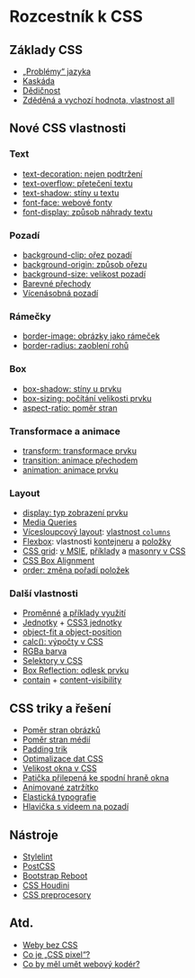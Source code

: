 # Rozcestník k CSS

## Základy CSS

- [„Problémy“ jazyka](css-jazyk-problemy.md)
- [Kaskáda](css-kaskada.md)
- [Dědičnost](css-dedicnost.md)
- [Zděděná a vychozí hodnota, vlastnost all](css-all-inherit-initial-unset-revert.md)

## Nové CSS vlastnosti

### Text

- [text-decoration: nejen podtržení](css-text-decoration.md)
- [text-overflow: přetečení textu](css3-text-overflow.md)
- [text-shadow: stíny u textu](css3-text-shadow.md)
- [font-face: webové fonty](css3-font-face.md)
- [font-display: způsob náhrady textu](css-font-display.md)

### Pozadí

- [background-clip: ořez pozadí](css3-background-clip.md)
- [background-origin: způsob ořezu](css3-background-origin.md)
- [background-size: velikost pozadí](css3-background-size.md)
- [Barevné přechody](css3-gradients.md)
- [Vícenásobná pozadí](css3-multiple-backgrounds.md)

### Rámečky

- [border-image: obrázky jako rámeček](css3-border-image.md)
- [border-radius: zaoblení rohů](css3-border-radius.md)

### Box

- [box-shadow: stíny u prvku](css3-box-shadow.md)
- [box-sizing: počítání velikosti prvku](css3-box-sizing.md)
- [aspect-ratio: poměr stran](css-aspect-ratio.md)

### Transformace a animace

- [transform: transformace prvku](css3-transforms.md)
- [transition: animace přechodem](css3-transitions.md)
- [animation: animace prvku](css3-animations.md)

### Layout

- [display: typ zobrazení prvku](css-display.md)
- [Media Queries](css3-media-queries.md)
- [Vícesloupcový layout](css-multicolumn.md): [vlastnost `columns`](css-multicol-columns.md)
- [Flexbox](css3-flexbox.md): vlastnosti [kontejneru](css3-flexbox-kontejner.md) a [položky](css3-flexbox-polozky.md)
- [CSS grid](css-grid.md): [v MSIE](css-grid-msie.md), [příklady](css-grid-inspirace.md) a [masonry v CSS](css-masonry.md)
- [CSS Box Alignment](css-box-alignment.md)
- [order: změna pořadí položek](css-order.md)

### Další vlastnosti

- [Proměnné](css-promenne.md) [a příklady využití](css-promenne-priklady.md)
- [Jednotky](jednotky.md) + [CSS3 jednotky](css3-jednotky.md)
- [object-fit a object-position](css-object-fit-position.md)
- [calc(): výpočty v CSS](css3-calc.md)
- [RGBa barva](css3-rgba.md)
- [Selektory v CSS](css3-selektory.md)
- [Box Reflection: odlesk prvku](css3-box-reflection.md)
- [contain](css-contain.md) + [content-visibility](css-content-visibility.md)

## CSS triky a řešení

- [Poměr stran obrázků](img-pomer-stran.md)
- [Poměr stran médií](css-pomer-stran.md)
- [Padding trik](padding-trik.md)
- [Optimalizace dat CSS](css-optimalizace.md)
- [Velikost okna v CSS](velikost-okna-css-js.md)
- [Patička přilepená ke spodní hraně okna](reseni-flexbox-paticka.md)
- [Animované zatržítko](reseni-zeldmanovo-zatrzitko.md)
- [Elastická typografie](reseni-elasticka-typografie.md)
- [Hlavička s videem na pozadí](https://www.vzhurudolu.cz/blog/59-css-video-hlavicka)

## Nástroje

- [Stylelint](stylelint.md)
- [PostCSS](postcss.md)
- [Bootstrap Reboot](https://www.vzhurudolu.cz/blog/53-reboot)
- [CSS Houdini](https://www.vzhurudolu.cz/blog/56-houdini-css)
- [CSS preprocesory](https://www.vzhurudolu.cz/blog/12-css-preprocesory-1)

## Atd.

- [Weby bez CSS](weby-bez-css.md)
- [Co je „CSS pixel“?](css-pixel.md)
- [Co by měl umět webový kodér?](webovy-koder.md)
